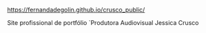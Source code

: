 https://fernandadegolin.github.io/crusco_public/

Site profissional de portfólio
`Produtora Audiovisual Jessica Crusco

